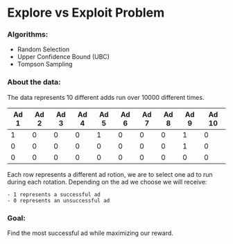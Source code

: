 # Explore vs Exploit Problem

### Algorithms:
- Random Selection
- Upper Confidence Bound (UBC)
- Tompson Sampling

### About the data:
The data represents 10 different adds run over 10000 different times. 

|Ad 1|Ad 2|Ad 3|Ad 4|Ad 5|Ad 6|Ad 7|Ad 8|Ad 9|Ad 10|
| ---- | ---- | ---- | ---- | ---- | ---- | ---- | ---- | ---- | ---- |
|1|0|0|0|1|0|0|0|1|0|
|0|0|0|0|0|0|0|0|1|0|
|0|0|0|0|0|0|0|0|0|0|

Each row represents a different ad rotion, we are to select one ad to run during each rotation. Depending on the ad we choose we will receive:

    - 1 represents a successful ad
    - 0 represents an unsuccessful ad	

### Goal:
Find the most successful ad while maximizing our reward.
